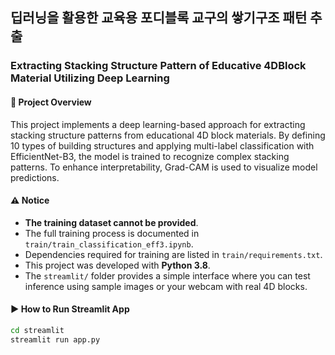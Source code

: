 ## 딥러닝을 활용한 교육용 포디블록 교구의 쌓기구조 패턴 추출  

### Extracting Stacking Structure Pattern of Educative 4DBlock Material Utilizing Deep Learning


#### 📖 Project Overview
This project implements a deep learning-based approach for extracting stacking structure patterns from educational 4D block materials. By defining 10 types of building structures and applying multi-label classification with EfficientNet-B3, the model is trained to recognize complex stacking patterns. To enhance interpretability, Grad-CAM is used to visualize model predictions.


#### ⚠️ Notice

- **The training dataset cannot be provided**.
- The full training process is documented in `train/train_classification_eff3.ipynb`.
- Dependencies required for training are listed in `train/requirements.txt`.
- This project was developed with **Python 3.8**.
- The `streamlit/` folder provides a simple interface where you can test inference using sample images or your webcam with real 4D blocks.


#### ▶️ How to Run Streamlit App

```bash
cd streamlit
streamlit run app.py
